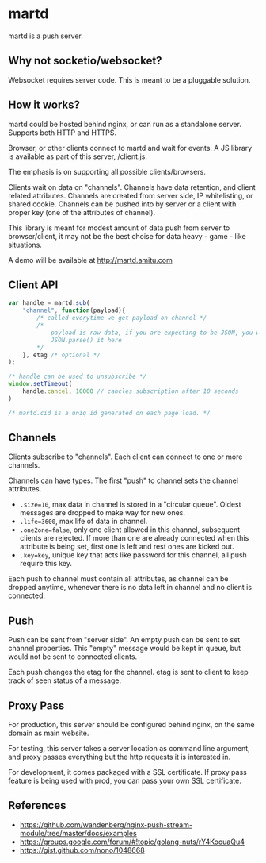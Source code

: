martd
=====


martd is a push server.






## Why not socketio/websocket?


Websocket requires server code. This is meant to be a pluggable solution.






## How it works?


martd could be hosted behind nginx, or can run as a standalone server.
Supports both HTTP and HTTPS.

Browser, or other clients connect to martd and wait for events. A JS library
is available as part of this server, /client.js.

The emphasis is on supporting all possible clients/browsers.

Clients wait on data on "channels". Channels have data retention, and client
related attributes. Channels are created from server side, IP whitelisting,
or shared cookie. Channels can be pushed into by server or a client with proper
key (one of the attributes of channel).

This library is meant for modest amount of data push from server to
browser/client, it may not be the best choise for data heavy - game - like
situations.

A demo will be available at http://martd.amitu.com






## Client API


```javascript
var handle = martd.sub(
	"channel", function(payload){
		/* called everytime we get payload on channel */
		/*
			payload is raw data, if you are expecting to be JSON, you will have
			JSON.parse() it here
		*/
	}, etag /* optional */
);

/* handle can be used to unsubscribe */
window.setTimeout(
	handle.cancel, 10000 // cancles subscription after 10 seconds
)

/* martd.cid is a uniq id generated on each page load. */
```






## Channels


Clients subscribe to "channels". Each client can connect to one or more
channels.

Channels can have types. The first "push" to channel sets the channel
attributes.

- `.size=10`, max data in channel is stored in a "circular queue". Oldest messages
         are dropped to make way for new ones.
- `.life=3600`, max life of data in channel.
- `.one2one=false`, only one client allowed in this channel, subsequent clients are
         rejected. If more than one are already connected when this attribute is
         being set, first one is left and rest ones are kicked out.
- `.key=key`, unique key that acts like password for this channel, all push require
         this key.

Each push to channel must contain all attributes, as channel can be dropped
anytime, whenever there is no data left in channel and no client is connected.






## Push


Push can be sent from "server side". An empty push can be sent to set channel
properties. This "empty" message would be kept in queue, but would not be sent
to connected clients.

Each push changes the etag for the channel. etag is sent to client to keep track
of seen status of a message.






## Proxy Pass


For production, this server should be configured behind nginx, on the same
domain as main website.

For testing, this server takes a server location as command line argument, and
proxy passes everything but the http requests it is interested in.

For development, it comes packaged with a SSL certificate. If proxy pass feature
is being used with prod, you can pass your own SSL certificate.


## References

- https://github.com/wandenberg/nginx-push-stream-module/tree/master/docs/examples
- https://groups.google.com/forum/#!topic/golang-nuts/rY4KoouaQu4
- https://gist.github.com/nono/1048668
